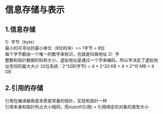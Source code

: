 # 信息存储与表示  
## 1.信息存储  
1）字节（byte）  
最小的可寻址的最小单位（8位的块）>> 1字节 = 8位  
每个字节都由一个唯一的数字来标识，也就是叫做地址
2）字  
整数和指针数据的标称大小，虚拟地址是通过一个字来编码，所以字决定了虚拟地址空间的最大大小
32位系统：2^32B(字节) = 4 * 2^20 KB = 4 * 2^10 MB = 4 GB
## 2.引用的存储
引用在编译器角度本质是常量的指针，实现和指针一样  
引用本身和指针所占大小相同，而sizeof(引用) = 引用绑定的对象的类型大小  
